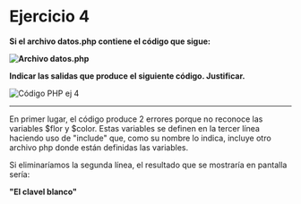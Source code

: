 # Ejercicio 4

<b> Si el archivo datos.php contiene el código que sigue:

![Archivo datos.php](/PHP/Práctica%204/Variables,%20tipos,%20etc/Imagenes/Ejercicio%204%20-%20Imagen%201.png)

Indicar las salidas que produce el siguiente código. Justificar.</b>

![Código PHP ej 4](/PHP/Práctica%204/Variables,%20tipos,%20etc/Imagenes/Ejercicio%204%20-%20Imagen%202.png)

---

En primer lugar, el código produce 2 errores porque no reconoce las variables $flor y $color. Estas variables se definen en la tercer línea haciendo uso de "include" que, como su nombre lo indica, incluye otro archivo php donde están definidas las variables.

Si eliminaríamos la segunda línea, el resultado que se mostraría en pantalla sería:

<b>"El clavel blanco"</b>